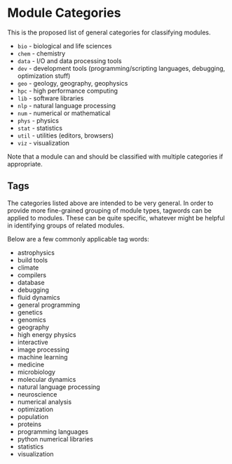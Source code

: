 # Module Categories

This is the proposed list of general categories for classifying modules.

* `bio` - biological and life sciences
* `chem` - chemistry 
* `data` - I/O and data processing tools
* `dev` - development tools (programming/scripting languages, debugging,
  optimization stuff)
* `geo` - geology, geography, geophysics
* `hpc` - high performance computing
* `lib` - software libraries
* `nlp` - natural language processing
* `num` - numerical or mathematical
* `phys` - physics
* `stat` - statistics
* `util` - utilities (editors, browsers)
* `viz` - visualization

Note that a module can and should be classified with multiple categories if
appropriate.


## Tags

The categories listed above are intended to be very general.  In order to
provide more fine-grained grouping of module types, tagwords can be applied to
modules. These can be quite specific, whatever might be helpful in identifying
groups of related modules.

Below are a few commonly applicable tag words:

* astrophysics
* build tools
* climate
* compilers
* database
* debugging
* fluid dynamics
* general programming
* genetics
* genomics
* geography
* high energy physics
* interactive
* image processing
* machine learning
* medicine
* microbiology
* molecular dynamics
* natural language processing
* neuroscience
* numerical analysis
* optimization
* population
* proteins
* programming languages
* python numerical libraries
* statistics
* visualization
